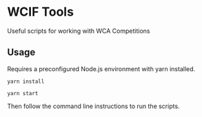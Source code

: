 # WCIF Tools

Useful scripts for working with WCA Competitions

## Usage
Requires a preconfigured Node.js environment with yarn installed.
```
yarn install
```
```
yarn start
```
Then follow the command line instructions to run the scripts.
